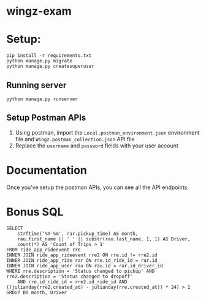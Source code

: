 # wingz-exam
# Setup:
```
pip install -r requirements.txt
python manage.py migrate
python manage.py createsuperuser
```

## Running server
`python manage.py runserver`


## Setup Postman APIs
1. Using postman, import the `Local.postman_environment.json` environment file and `Wingz.postman_collection.json` API file
2. Replace the `username` and `password` fields with your user account


# Documentation
Once you've setup the postman APIs, you can see all the API endpoints.


# Bonus SQL
```
SELECT 
    strftime('%Y-%m', rar.pickup_time) AS month, 
    rau.first_name || ' ' || substr(rau.last_name, 1, 1) AS Driver, 
    count(*) AS 'Count of Trips > 1'
FROM ride_app_rideevent rre
INNER JOIN ride_app_rideevent rre2 ON rre.id != rre2.id
INNER JOIN ride_app_ride rar ON rre.id_ride_id = rar.id
INNER JOIN ride_app_user rau ON rau.id = rar.id_driver_id
WHERE rre.description = 'Status changed to pickup' AND rre2.description = 'Status changed to dropoff' 
    AND rre.id_ride_id = rre2.id_ride_id AND ((julianday(rre2.created_at) - julianday(rre.created_at)) * 24) > 1
GROUP BY month, Driver
```

